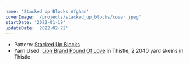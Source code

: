 ```yaml
---
name: 'Stacked Up Blocks Afghan'
coverImage: '/projects/stacked_up_blocks/cover.jpeg'
startDate: '2022-01-19'
updateDate: '2022-02-22'
---
```


- Pattern: [Stacked Up Blocks](https://www.yarnspirations.com/caron-stack-up-blocks-knit-blanket/CAK0502-012694M.html)
- Yarn Used: [Lion Brand Pound Of Love](https://www.lionbrand.com/products/pound-of-love-yarn) in Thistle, 2 2040 yard skeins in Thistle
